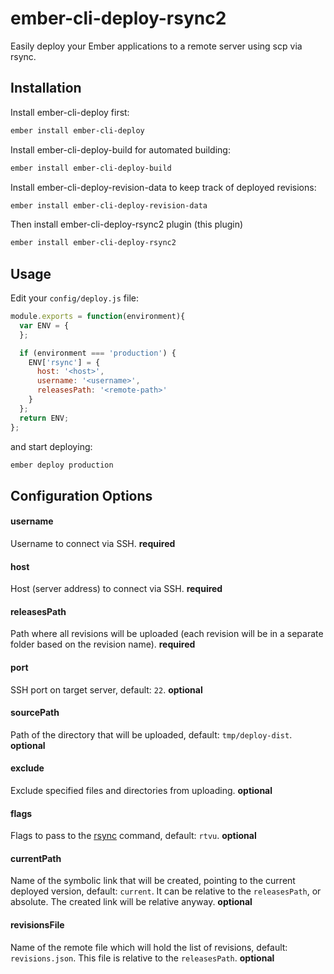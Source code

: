 # ember-cli-deploy-rsync2
Easily deploy your Ember applications to a remote server using scp via rsync.

## Installation
Install ember-cli-deploy first:
```bash
ember install ember-cli-deploy
```
Install ember-cli-deploy-build for automated building:
```bash
ember install ember-cli-deploy-build
```
Install ember-cli-deploy-revision-data to keep track of deployed revisions:
```bash
ember install ember-cli-deploy-revision-data
```
Then install ember-cli-deploy-rsync2 plugin (this plugin)
```bash
ember install ember-cli-deploy-rsync2
```
## Usage
Edit your `config/deploy.js` file:
```javascript
module.exports = function(environment){
  var ENV = {
  };

  if (environment === 'production') {
    ENV['rsync'] = {
      host: '<host>',
      username: '<username>',
      releasesPath: '<remote-path>'
    }
  };
  return ENV;
};

```
and start deploying:
```bash
ember deploy production
```

## Configuration Options


#### username 
Username to connect via SSH.
**required**
#### host 
Host (server address) to connect via SSH.
**required**
#### releasesPath
Path where all revisions will be uploaded (each revision will be in a separate folder based on the revision name).
**required**
#### port 
SSH port on target server, default: `22`.
**optional**
#### sourcePath 
Path of the directory that will be uploaded, default: `tmp/deploy-dist`.
**optional**
#### exclude
Exclude specified files and directories from uploading.
**optional**
#### flags
Flags to pass to the [rsync](https://www.npmjs.com/package/rsync#flagsflags-set) command, default: `rtvu`.
**optional**
#### currentPath
Name of the symbolic link that will be created, pointing to the current deployed version, default: `current`.
It can be relative to the `releasesPath`, or absolute. The created link will be relative anyway.
**optional**
#### revisionsFile
Name of the remote file which will hold the list of revisions, default: `revisions.json`.
This file is relative to the `releasesPath`.
**optional**
